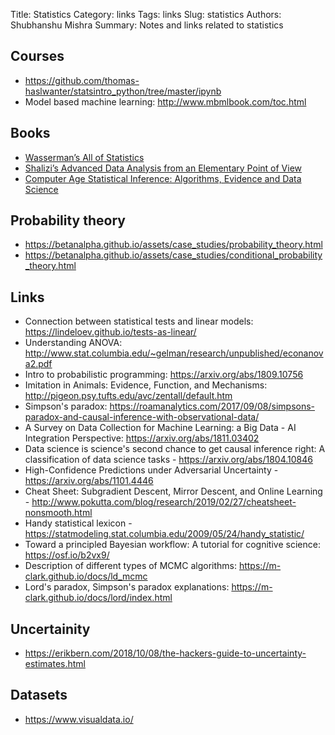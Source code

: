 Title: Statistics
Category: links
Tags: links
Slug: statistics
Authors: Shubhanshu Mishra
Summary: Notes and links related to statistics

## Courses

* https://github.com/thomas-haslwanter/statsintro_python/tree/master/ipynb
* Model based machine learning: http://www.mbmlbook.com/toc.html

## Books

* [Wasserman’s All of Statistics](http://www.stat.cmu.edu/~larry/all-of-statistics/)
* [Shalizi’s Advanced Data Analysis from an Elementary Point of View](http://www.stat.cmu.edu/~cshalizi/ADAfaEPoV/ADAfaEPoV.pdf)
* [Computer Age Statistical Inference: Algorithms, Evidence and Data Science](https://web.stanford.edu/~hastie/CASI/)

## Probability theory

* https://betanalpha.github.io/assets/case_studies/probability_theory.html
* https://betanalpha.github.io/assets/case_studies/conditional_probability_theory.html

## Links

* Connection between statistical tests and linear models: https://lindeloev.github.io/tests-as-linear/
* Understanding ANOVA: http://www.stat.columbia.edu/~gelman/research/unpublished/econanova2.pdf
* Intro to probabilistic programming: https://arxiv.org/abs/1809.10756
* Imitation in Animals: Evidence, Function, and Mechanisms: http://pigeon.psy.tufts.edu/avc/zentall/default.htm
* Simpson's paradox: https://roamanalytics.com/2017/09/08/simpsons-paradox-and-causal-inference-with-observational-data/
* A Survey on Data Collection for Machine Learning: a Big Data - AI Integration Perspective: https://arxiv.org/abs/1811.03402
* Data science is science's second chance to get causal inference right: A classification of data science tasks - https://arxiv.org/abs/1804.10846
* High-Confidence Predictions under Adversarial Uncertainty - https://arxiv.org/abs/1101.4446
* Cheat Sheet: Subgradient Descent, Mirror Descent, and Online Learning - http://www.pokutta.com/blog/research/2019/02/27/cheatsheet-nonsmooth.html
* Handy statistical lexicon - https://statmodeling.stat.columbia.edu/2009/05/24/handy_statistic/
* Toward a principled Bayesian workflow: A tutorial for cognitive science: https://osf.io/b2vx9/
* Description of different types of MCMC algorithms: https://m-clark.github.io/docs/ld_mcmc
* Lord's paradox, Simpson's paradox explanations: https://m-clark.github.io/docs/lord/index.html

## Uncertainity
* https://erikbern.com/2018/10/08/the-hackers-guide-to-uncertainty-estimates.html


## Datasets

* https://www.visualdata.io/
